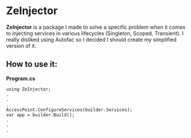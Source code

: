 # ZeInjector

**ZeInjector** is a package I made to solve a specific problem when it comes to injecting services in various lifecycles (Singleton, Scoped, Transient). I really disliked using Autofac so I decided I should create my simplified version of it.

## How to use it:
**Program.cs**
```
using ZeInjector;
.
.
.
AccessPoint.ConfigureServices(builder.Services);
var app = builder.Build();
.
.
.
```
